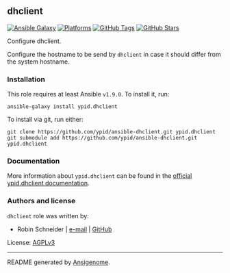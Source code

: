 ## dhclient

<!-- This file was generated by Ansigenome. Do not edit this file directly but
     instead have a look at the files in the ./meta/ directory. -->

[![Ansible Galaxy](https://img.shields.io/badge/galaxy-ypid.dhclient-660198.svg?style=flat)](https://galaxy.ansible.com/ypid/dhclient)
[![Platforms](https://img.shields.io/badge/platforms-debian%20/%20ubuntu-lightgrey.svg?style=flat)](#)
[![GitHub Tags](https://img.shields.io/github/tag/ypid/ansible-dhclient.svg)](https://github.com/ypid/ansible-dhclient)
[![GitHub Stars](https://img.shields.io/github/stars/ypid/ansible-dhclient.svg)](https://github.com/ypid/ansible-dhclient)

Configure dhclient.

Configure the hostname to be send by `dhclient` in case it should differ
from the system hostname.

### Installation

This role requires at least Ansible `v1.9.0`. To install it, run:

```Shell
ansible-galaxy install ypid.dhclient
```

To install via git, run either:

```Shell
git clone https://github.com/ypid/ansible-dhclient.git ypid.dhclient
git submodule add https://github.com/ypid/ansible-dhclient.git ypid.dhclient
```

### Documentation

More information about `ypid.dhclient` can be found in the
[official ypid.dhclient documentation](https://ypid-ansible-roles.readthedocs.io/en/latest/ansible/roles/ansible-dhclient/docs/).






### Authors and license

`dhclient` role was written by:

- Robin Schneider | [e-mail](mailto:ypid@riseup.net) | [GitHub](https://github.com/ypid)

License: [AGPLv3](https://tldrlegal.com/license/gnu-affero-general-public-license-v3-%28agpl-3.0%29)

***

README generated by [Ansigenome](https://github.com/nickjj/ansigenome/).

